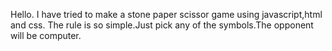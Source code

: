 Hello. I have tried to make a stone paper scissor game using javascript,html and css. 
The rule is so simple.Just pick any of the symbols.The opponent will be computer.
